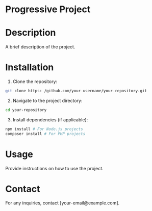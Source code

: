 # Progressive Project
# Description
A brief description of the project.
# Installation
1. Clone the repository:
```sh
git clone https: /github.com/your-username/your-repository.git
```
2. Navigate to the project directory:
```sh
cd your-repository
```
3. Install dependencies (if applicable):
```sh
npm install # For Node.js projects
composer install # For PHP projects
```
# Usage
Provide instructions on how to use the project.
# Contact
For any inquiries, contact [your-email\@example.com].